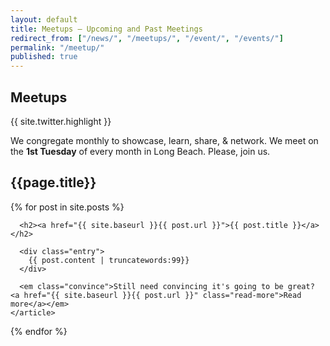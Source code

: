 ```yaml
---
layout: default
title: Meetups – Upcoming and Past Meetings
redirect_from: ["/news/", "/meetups/", "/event/", "/events/"]
permalink: "/meetup/"
published: true
---
```


<div class="info">

<h2>Meetups</h2>
<div class="twitter-embedded">{{ site.twitter.highlight }}</div></div>
<p>We congregate monthly to showcase, learn, share, & network. We meet on the <strong>1st Tuesday</strong> of every month in Long Beach. Please, join us.</p>


<h2>{{page.title}}</h2>
<div class="posts">
  {% for post in site.posts %}
    <article class="post">

      <h2><a href="{{ site.baseurl }}{{ post.url }}">{{ post.title }}</a></h2>

      <div class="entry">
        {{ post.content | truncatewords:99}}
      </div>

      <em class="convince">Still need convincing it's going to be great?  <a href="{{ site.baseurl }}{{ post.url }}" class="read-more">Read more</a></em>
    </article>
  {% endfor %}
</div>
<script async src="//platform.twitter.com/widgets.js" charset="utf-8"></script>
